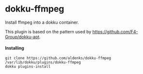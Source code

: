 # dokku-ffmpeg

Install ffmpeg into a dokku container.

This plugin is based on the pattern used by https://github.com/F4-Group/dokku-apt.

#### Installing
```
git clone https://github.com/aldenks/dokku-ffmpeg /var/lib/dokku/plugins/dokku-ffmpeg
dokku plugins-install
```
